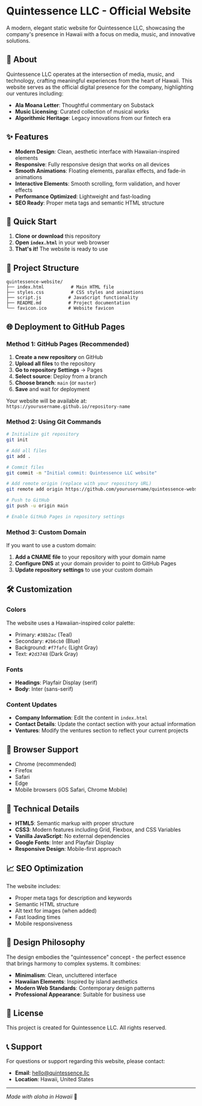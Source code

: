 # Quintessence LLC - Official Website

A modern, elegant static website for Quintessence LLC, showcasing the company's presence in Hawaii with a focus on media, music, and innovative solutions.

## 🌺 About

Quintessence LLC operates at the intersection of media, music, and technology, crafting meaningful experiences from the heart of Hawaii. This website serves as the official digital presence for the company, highlighting our ventures including:

- **Ala Moana Letter**: Thoughtful commentary on Substack
- **Music Licensing**: Curated collection of musical works
- **Algorithmic Heritage**: Legacy innovations from our fintech era

## ✨ Features

- **Modern Design**: Clean, aesthetic interface with Hawaiian-inspired elements
- **Responsive**: Fully responsive design that works on all devices
- **Smooth Animations**: Floating elements, parallax effects, and fade-in animations
- **Interactive Elements**: Smooth scrolling, form validation, and hover effects
- **Performance Optimized**: Lightweight and fast-loading
- **SEO Ready**: Proper meta tags and semantic HTML structure

## 🚀 Quick Start

1. **Clone or download** this repository
2. **Open `index.html`** in your web browser
3. **That's it!** The website is ready to use

## 📁 Project Structure

```
quintessence-website/
├── index.html          # Main HTML file
├── styles.css          # CSS styles and animations
├── script.js          # JavaScript functionality
├── README.md          # Project documentation
└── favicon.ico        # Website favicon
```

## 🌐 Deployment to GitHub Pages

### Method 1: GitHub Pages (Recommended)

1. **Create a new repository** on GitHub
2. **Upload all files** to the repository
3. **Go to repository Settings** → Pages
4. **Select source**: Deploy from a branch
5. **Choose branch**: `main` (or `master`)
6. **Save** and wait for deployment

Your website will be available at: `https://yourusername.github.io/repository-name`

### Method 2: Using Git Commands

```bash
# Initialize git repository
git init

# Add all files
git add .

# Commit files
git commit -m "Initial commit: Quintessence LLC website"

# Add remote origin (replace with your repository URL)
git remote add origin https://github.com/yourusername/quintessence-website.git

# Push to GitHub
git push -u origin main

# Enable GitHub Pages in repository settings
```

### Method 3: Custom Domain

If you want to use a custom domain:

1. **Add a CNAME file** to your repository with your domain name
2. **Configure DNS** at your domain provider to point to GitHub Pages
3. **Update repository settings** to use your custom domain

## 🛠️ Customization

### Colors
The website uses a Hawaiian-inspired color palette:
- Primary: `#38b2ac` (Teal)
- Secondary: `#2b6cb0` (Blue)
- Background: `#f7fafc` (Light Gray)
- Text: `#2d3748` (Dark Gray)

### Fonts
- **Headings**: Playfair Display (serif)
- **Body**: Inter (sans-serif)

### Content Updates
- **Company Information**: Edit the content in `index.html`
- **Contact Details**: Update the contact section with your actual information
- **Ventures**: Modify the ventures section to reflect your current projects

## 📱 Browser Support

- Chrome (recommended)
- Firefox
- Safari
- Edge
- Mobile browsers (iOS Safari, Chrome Mobile)

## 🔧 Technical Details

- **HTML5**: Semantic markup with proper structure
- **CSS3**: Modern features including Grid, Flexbox, and CSS Variables
- **Vanilla JavaScript**: No external dependencies
- **Google Fonts**: Inter and Playfair Display
- **Responsive Design**: Mobile-first approach

## 📈 SEO Optimization

The website includes:
- Proper meta tags for description and keywords
- Semantic HTML structure
- Alt text for images (when added)
- Fast loading times
- Mobile responsiveness

## 🎨 Design Philosophy

The design embodies the "quintessence" concept - the perfect essence that brings harmony to complex systems. It combines:
- **Minimalism**: Clean, uncluttered interface
- **Hawaiian Elements**: Inspired by island aesthetics
- **Modern Web Standards**: Contemporary design patterns
- **Professional Appearance**: Suitable for business use

## 📝 License

This project is created for Quintessence LLC. All rights reserved.

## 📞 Support

For questions or support regarding this website, please contact:
- **Email**: hello@quintessence.llc
- **Location**: Hawaii, United States

---

*Made with aloha in Hawaii* 🌺 